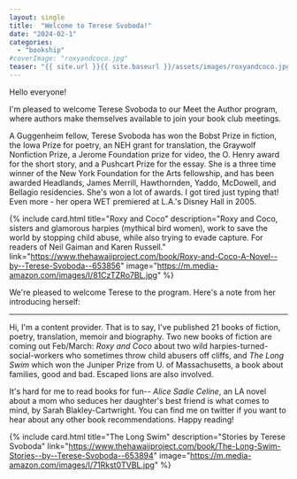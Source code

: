 ```yaml
---
layout: single
title:  "Welcome to Terese Svoboda!"
date: "2024-02-1"
categories: 
  - "bookship"
#coverImage: "roxyandcoco.jpg"
teaser: "{{ site.url }}{{ site.baseurl }}/assets/images/roxyandcoco.jpg"
---
```


Hello everyone!

I'm pleased to welcome Terese Svoboda to our Meet the Author program, where authors make themselves available to join your book club meetings.

A Guggenheim fellow, Terese Svoboda has won the Bobst Prize in fiction, the Iowa Prize for poetry, an NEH grant for translation, the Graywolf Nonfiction Prize, a Jerome Foundation prize for video, the O. Henry award for the short story, and a Pushcart Prize for the essay. She is a three time winner of the New York Foundation for the Arts fellowship, and has been awarded Headlands, James Merrill, Hawthornden, Yaddo, McDowell, and Bellagio residencies. She's won a lot of awards. I got tired just typing that! Even more - her opera WET premiered at L.A.'s Disney Hall in 2005.


{% include card.html
   title="Roxy and Coco"
   description="Roxy and Coco, sisters and glamorous harpies (mythical bird women), work to save the world by stopping child abuse, while also trying to evade capture. For readers of Neil Gaiman and Karen Russell."
   link="https://www.thehawaiiproject.com/book/Roxy-and-Coco-A-Novel--by--Terese-Svoboda--653856"
   image="https://m.media-amazon.com/images/I/81CzTZRo7BL.jpg"
%}

We're pleased to welcome Terese to the program. Here's a note from her introducing herself:

---

Hi, I'm a content provider. That is to say, I've published 21 books of fiction, poetry, translation, memoir and biography. Two new books of fiction are coming out Feb/March: *Roxy and Coco* about two wild harpies-turned-social-workers who sometimes throw child abusers off cliffs, and *The Long Swim* which won the Juniper Prize from U. of Massachusetts, a book about families, good and bad. Escaped lions are also involved.

It's hard for me to read books for fun-- *Alice Sadie Celine*, an LA novel about a mom who seduces her daughter's best friend is what comes to mind, by Sarah Blakley-Cartwright. You can find me on twitter if you want to hear about any other book recommendations. Happy reading!

{% include card.html
   title="The Long Swim"
   description="Stories by Terese Svoboda"
   link="https://www.thehawaiiproject.com/book/The-Long-Swim-Stories--by--Terese-Svoboda--653894"
   image="https://m.media-amazon.com/images/I/71Rkst0TVBL.jpg"
%}









